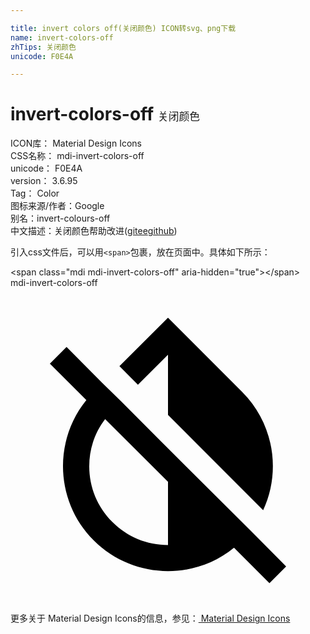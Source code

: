 ```yaml
---

title: invert colors off(关闭颜色) ICON转svg、png下载
name: invert-colors-off
zhTips: 关闭颜色
unicode: F0E4A

---
```


# invert-colors-off  <small style="font-size: 60%;font-weight: 100">关闭颜色</small>


<div class="detail-page">
<p>
<span>
ICON库：
<span class="badge-secondary badge">Material Design Icons</span> 
</span>
<br/>
<span>
CSS名称：
<span class="badge-secondary badge">mdi-invert-colors-off</span> 
</span>
<br/>
<span>
unicode：
<span class="badge-secondary badge">F0E4A</span> 
</span>
<br/>
<span>
version：
<span class="badge-secondary badge">3.6.95</span> 
</span>
<br/>
<span>Tag：
<span class="badge-light badge">Color</span>
</span>
<br/>
<span>图标来源/作者：<span class="badge-light badge">Google</span></span> 
<br/>
<span>别名：<span class="badge-light badge">invert-colours-off</span></span><br/><span class="zh-detail">中文描述：<span class="badge-primary badge">关闭颜色</span><span class="help-link"><span>帮助改进</span>(<a href="https://gitee.com/liuwave/icon-helper/edit/master/json/material/invert-colors-off.json" target="_blank" rel="noopener noreferrer">gitee</a><a href="https://github.com/liuwave/icon-helper/edit/master/json/material/invert-colors-off.json" target="_blank" rel="noopener noreferrer">github</a></span>)</span><br/>
</p>
</div>
<div class="alert alert-dark">
  <i class="mdi mdi-invert-colors-off mdi-48px"></i>
  <i class="mdi mdi-invert-colors-off mdi-36px"></i>
  <i class="mdi mdi-invert-colors-off mdi-24px"></i>
  <i class="mdi mdi-invert-colors-off mdi-18px"></i>
</div>
<div>
  <p>引入css文件后，可以用<code>&lt;span&gt;</code>包裹，放在页面中。具体如下所示：    
  </p>
  <div class="alert alert-primary" style="font-size: 14px">
    &lt;span class="mdi mdi-invert-colors-off" aria-hidden="true"&gt;&lt;/span&gt;
    <copy-btn content='<span class="mdi mdi-invert-colors-off" aria-hidden="true"></span>'></copy-btn>
  </div>
  <div class="alert alert-secondary">
    <i class="mdi mdi-invert-colors-off"
    style="font-size: 24px"
    aria-hidden="true"></i> mdi-invert-colors-off
    <copy-btn content="mdi-invert-colors-off" btn-title="复制图标名称"></copy-btn>
  </div>
</div>
<div id="svg" class="svg-wrap">
<svg xmlns="http://www.w3.org/2000/svg" viewBox="0 0 24 24"><path d="M20.65,20.87L18.3,18.5L12,12.23L8.44,8.66L7,7.25L4.27,4.5L3,5.77L5.78,8.55C3.23,11.69 3.42,16.31 6.34,19.24C7.9,20.8 9.95,21.58 12,21.58C13.79,21.58 15.57,21 17.03,19.8L19.73,22.5L21,21.23L20.65,20.87M12,19.59C10.4,19.59 8.89,18.97 7.76,17.83C6.62,16.69 6,15.19 6,13.59C6,12.27 6.43,11 7.21,10L12,14.77V19.59M12,5.1V9.68L19.25,16.94C20.62,14 20.09,10.37 17.65,7.93L12,2.27L8.3,5.97L9.71,7.38L12,5.1Z" /></svg>
</div>
<detail full-name='mdi-invert-colors-off'></detail>
    
<div><p>更多关于 Material Design Icons的信息，参见：<a target="_blank" href="https://iconhelper.cn/material.html"> Material Design Icons</a>
</p></div>
